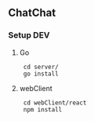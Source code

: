ChatChat
--------
### Setup DEV ###

1. Go

		cd server/
      	go install 
   
2. webClient
	
		cd webClient/react
		npm install
